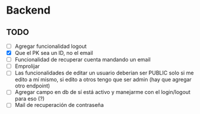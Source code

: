 # Backend

## TODO

- [ ] Agregar funcionalidad logout
- [X] Que el PK sea un ID, no el email
- [ ] Funcionalidad de recuperar cuenta mandando un email
- [ ] Emprolijar
- [ ] Las funcionalidades de editar un usuario deberian ser PUBLIC solo si me edito a mí mismo, si edito a otros tengo que ser admin (hay que agregar otro endpoint)
- [ ] Agregar campo en db de sí está activo y manejarme con el login/logout para eso (?)
- [ ] Mail de recuperación de contraseña

